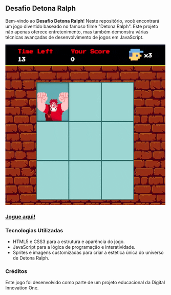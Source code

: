 ## Desafio Detona Ralph

Bem-vindo ao **Desafio Detona Ralph**! Neste repositório, você encontrará um jogo divertido baseado no famoso filme "Detona Ralph". Este projeto não apenas oferece entretenimento, mas também demonstra várias técnicas avançadas de desenvolvimento de jogos em JavaScript.

![Gif do jogo](src/img/game.gif)

### [Jogue aqui!](https://leuxtc.github.io/detona-ralph/)

### Tecnologias Utilizadas

- HTML5 e CSS3 para a estrutura e aparência do jogo.
- JavaScript para a lógica de programação e interatividade.
- Sprites e imagens customizadas para criar a estética única do universo de Detona Ralph.

### Créditos

Este jogo foi desenvolvido como parte de um projeto educacional da Digital Innovation One.

